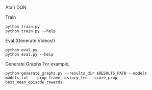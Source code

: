 Atari DQN 

Train
```
python train.py
python train.py --help
```

Eval (Generate Videos!)
```
python eval.py
python eval.py --help
```

Generate Graphs
For example,
```
python generate_graphs.py --results_dir $RESULTS_PATH --models models.txt  --prop frame_history_len --score_prop best_mean_episode_rewards
```
